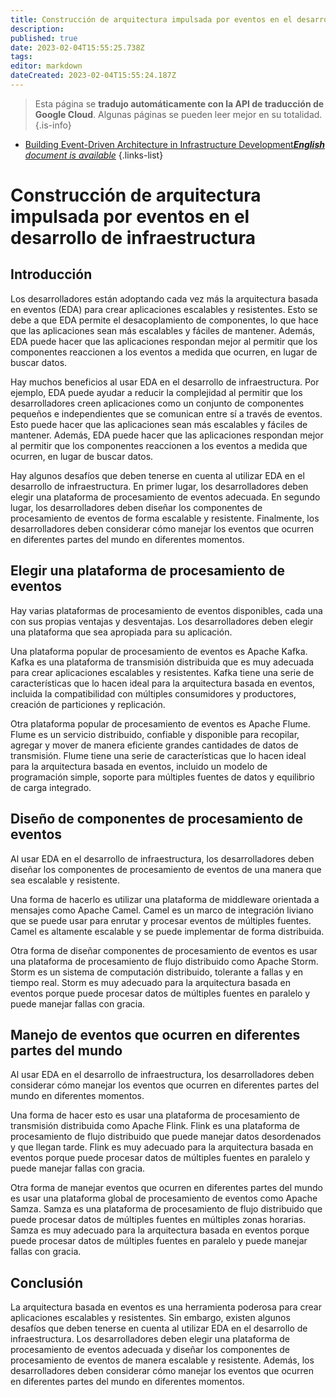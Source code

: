 ```yaml
---
title: Construcción de arquitectura impulsada por eventos en el desarrollo de infraestructura
description: 
published: true
date: 2023-02-04T15:55:25.738Z
tags: 
editor: markdown
dateCreated: 2023-02-04T15:55:24.187Z
---
```


> Esta página se **tradujo automáticamente con la API de traducción de Google Cloud**.
Algunas páginas se pueden leer mejor en su totalidad.{.is-info}



- [Building Event-Driven Architecture in Infrastructure Development***English** document is available*](/en/Knowledge-base/Backend/building-event-driven-architecture-in-infrastructure-development)
{.links-list}


# Construcción de arquitectura impulsada por eventos en el desarrollo de infraestructura

## Introducción

Los desarrolladores están adoptando cada vez más la arquitectura basada en eventos (EDA) para crear aplicaciones escalables y resistentes. Esto se debe a que EDA permite el desacoplamiento de componentes, lo que hace que las aplicaciones sean más escalables y fáciles de mantener. Además, EDA puede hacer que las aplicaciones respondan mejor al permitir que los componentes reaccionen a los eventos a medida que ocurren, en lugar de buscar datos.

Hay muchos beneficios al usar EDA en el desarrollo de infraestructura. Por ejemplo, EDA puede ayudar a reducir la complejidad al permitir que los desarrolladores creen aplicaciones como un conjunto de componentes pequeños e independientes que se comunican entre sí a través de eventos. Esto puede hacer que las aplicaciones sean más escalables y fáciles de mantener. Además, EDA puede hacer que las aplicaciones respondan mejor al permitir que los componentes reaccionen a los eventos a medida que ocurren, en lugar de buscar datos.

Hay algunos desafíos que deben tenerse en cuenta al utilizar EDA en el desarrollo de infraestructura. En primer lugar, los desarrolladores deben elegir una plataforma de procesamiento de eventos adecuada. En segundo lugar, los desarrolladores deben diseñar los componentes de procesamiento de eventos de forma escalable y resistente. Finalmente, los desarrolladores deben considerar cómo manejar los eventos que ocurren en diferentes partes del mundo en diferentes momentos.

## Elegir una plataforma de procesamiento de eventos

Hay varias plataformas de procesamiento de eventos disponibles, cada una con sus propias ventajas y desventajas. Los desarrolladores deben elegir una plataforma que sea apropiada para su aplicación.

Una plataforma popular de procesamiento de eventos es Apache Kafka. Kafka es una plataforma de transmisión distribuida que es muy adecuada para crear aplicaciones escalables y resistentes. Kafka tiene una serie de características que lo hacen ideal para la arquitectura basada en eventos, incluida la compatibilidad con múltiples consumidores y productores, creación de particiones y replicación.

Otra plataforma popular de procesamiento de eventos es Apache Flume. Flume es un servicio distribuido, confiable y disponible para recopilar, agregar y mover de manera eficiente grandes cantidades de datos de transmisión. Flume tiene una serie de características que lo hacen ideal para la arquitectura basada en eventos, incluido un modelo de programación simple, soporte para múltiples fuentes de datos y equilibrio de carga integrado.

## Diseño de componentes de procesamiento de eventos

Al usar EDA en el desarrollo de infraestructura, los desarrolladores deben diseñar los componentes de procesamiento de eventos de una manera que sea escalable y resistente.

Una forma de hacerlo es utilizar una plataforma de middleware orientada a mensajes como Apache Camel. Camel es un marco de integración liviano que se puede usar para enrutar y procesar eventos de múltiples fuentes. Camel es altamente escalable y se puede implementar de forma distribuida.

Otra forma de diseñar componentes de procesamiento de eventos es usar una plataforma de procesamiento de flujo distribuido como Apache Storm. Storm es un sistema de computación distribuido, tolerante a fallas y en tiempo real. Storm es muy adecuado para la arquitectura basada en eventos porque puede procesar datos de múltiples fuentes en paralelo y puede manejar fallas con gracia.

## Manejo de eventos que ocurren en diferentes partes del mundo

Al usar EDA en el desarrollo de infraestructura, los desarrolladores deben considerar cómo manejar los eventos que ocurren en diferentes partes del mundo en diferentes momentos.

Una forma de hacer esto es usar una plataforma de procesamiento de transmisión distribuida como Apache Flink. Flink es una plataforma de procesamiento de flujo distribuido que puede manejar datos desordenados y que llegan tarde. Flink es muy adecuado para la arquitectura basada en eventos porque puede procesar datos de múltiples fuentes en paralelo y puede manejar fallas con gracia.

Otra forma de manejar eventos que ocurren en diferentes partes del mundo es usar una plataforma global de procesamiento de eventos como Apache Samza. Samza es una plataforma de procesamiento de flujo distribuido que puede procesar datos de múltiples fuentes en múltiples zonas horarias. Samza es muy adecuado para la arquitectura basada en eventos porque puede procesar datos de múltiples fuentes en paralelo y puede manejar fallas con gracia.

## Conclusión

La arquitectura basada en eventos es una herramienta poderosa para crear aplicaciones escalables y resistentes. Sin embargo, existen algunos desafíos que deben tenerse en cuenta al utilizar EDA en el desarrollo de infraestructura. Los desarrolladores deben elegir una plataforma de procesamiento de eventos adecuada y diseñar los componentes de procesamiento de eventos de manera escalable y resistente. Además, los desarrolladores deben considerar cómo manejar los eventos que ocurren en diferentes partes del mundo en diferentes momentos.